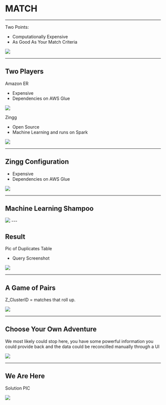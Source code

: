 # MATCH <!-- .element: class="r-fit-text" -->
<!-- .slide: data-background="#7016ad" -->
---

Two Points:

 - Computationally Expensive
 - As Good As Your Match Criteria 

 <img src="{{asset_folder}}/pholder.png" />


---
<!-- .slide: data-background="#7016ad" -->

## Two Players

Amazon ER

- Expensive
- Dependencies on AWS Glue

 <img src="{{asset_folder}}/pholder.png" />

 Zingg

- Open Source
- Machine Learning and runs on Spark

 <img src="{{asset_folder}}/pholder.png" />

---
<!-- .slide: data-background="#7016ad" -->
## Zingg Configuration

- Expensive
- Dependencies on AWS Glue

 <img src="{{asset_folder}}/pholder.png" />

---
<!-- .slide: data-background="#7016ad" -->
## Machine Learning Shampoo

 <img src="{{asset_folder}}/pholder.png" />
---


<!-- .slide: data-background="#7016ad" -->
## Result

Pic of Duplicates Table

- Query Screenshot


 <img src="{{asset_folder}}/pholder.png" />

---
<!-- .slide: data-background="#7016ad" -->
## A Game of Pairs

Z_ClusterID = matches that roll up.

 <img src="{{asset_folder}}/pholder.png" />

---
<!-- .slide: data-background="#7016ad" -->
## Choose Your Own Adventure

We most likely could stop here, you have some powerful information you could provide back and the data could be reconcilled manually through a UI

 <img src="{{asset_folder}}/pholder.png" />

---
<!-- .slide: data-background="#7016ad" -->
## We Are Here

Solution PIC

 <img src="{{asset_folder}}/pholder.png" />